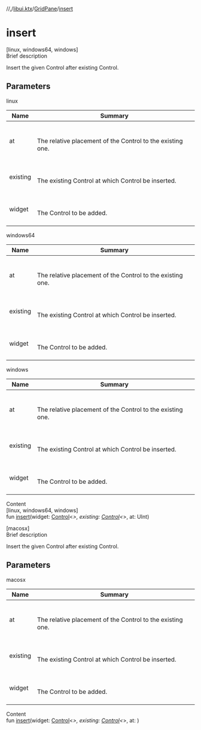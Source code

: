 //[.](../../index.md)/[libui.ktx](../index.md)/[GridPane](index.md)/[insert](insert.md)



# insert  
[linux, windows64, windows]  
Brief description  


Insert the given Control after existing Control.

  
  


## Parameters  
  
linux  
  
|  Name|  Summary| 
|---|---|
| at| <br><br>The relative placement of the Control to the existing one.<br><br>
| existing| <br><br>The existing Control at which Control be inserted.<br><br>
| widget| <br><br>The Control to be added.<br><br>
  
windows64  
  
|  Name|  Summary| 
|---|---|
| at| <br><br>The relative placement of the Control to the existing one.<br><br>
| existing| <br><br>The existing Control at which Control be inserted.<br><br>
| widget| <br><br>The Control to be added.<br><br>
  
windows  
  
|  Name|  Summary| 
|---|---|
| at| <br><br>The relative placement of the Control to the existing one.<br><br>
| existing| <br><br>The existing Control at which Control be inserted.<br><br>
| widget| <br><br>The Control to be added.<br><br>
  
  
Content  
[linux, windows64, windows]  
fun [insert](insert.md)(widget: [Control](../-control/index.md)<*>, existing: [Control](../-control/index.md)<*>, at: UInt)  


[macosx]  
Brief description  


Insert the given Control after existing Control.

  
  


## Parameters  
  
macosx  
  
|  Name|  Summary| 
|---|---|
| at| <br><br>The relative placement of the Control to the existing one.<br><br>
| existing| <br><br>The existing Control at which Control be inserted.<br><br>
| widget| <br><br>The Control to be added.<br><br>
  
  
Content  
fun [insert](insert.md)(widget: [Control](../-control/index.md)<*>, existing: [Control](../-control/index.md)<*>, at: <ERROR CLASS>)  



